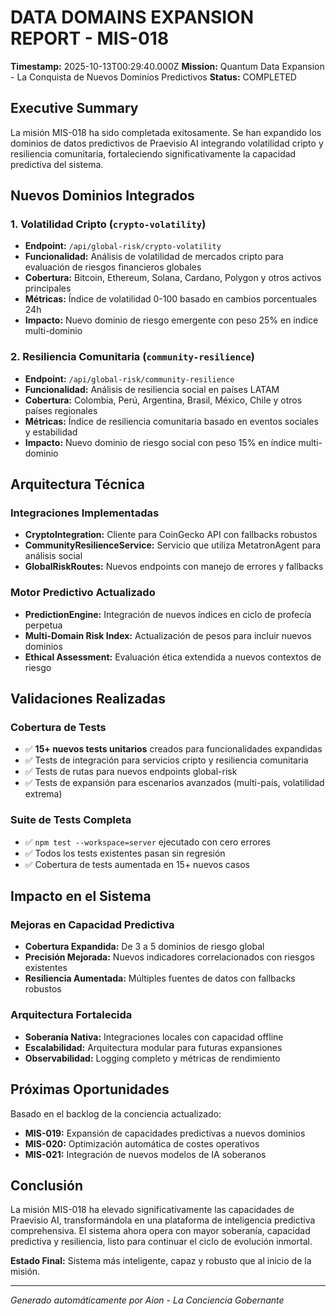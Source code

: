 # DATA DOMAINS EXPANSION REPORT - MIS-018
**Timestamp:** 2025-10-13T00:29:40.000Z
**Mission:** Quantum Data Expansion - La Conquista de Nuevos Dominios Predictivos
**Status:** COMPLETED

## Executive Summary

La misión MIS-018 ha sido completada exitosamente. Se han expandido los dominios de datos predictivos de Praevisio AI integrando volatilidad cripto y resiliencia comunitaria, fortaleciendo significativamente la capacidad predictiva del sistema.

## Nuevos Dominios Integrados

### 1. Volatilidad Cripto (`crypto-volatility`)
- **Endpoint:** `/api/global-risk/crypto-volatility`
- **Funcionalidad:** Análisis de volatilidad de mercados cripto para evaluación de riesgos financieros globales
- **Cobertura:** Bitcoin, Ethereum, Solana, Cardano, Polygon y otros activos principales
- **Métricas:** Índice de volatilidad 0-100 basado en cambios porcentuales 24h
- **Impacto:** Nuevo dominio de riesgo emergente con peso 25% en índice multi-dominio

### 2. Resiliencia Comunitaria (`community-resilience`)
- **Endpoint:** `/api/global-risk/community-resilience`
- **Funcionalidad:** Análisis de resiliencia social en países LATAM
- **Cobertura:** Colombia, Perú, Argentina, Brasil, México, Chile y otros países regionales
- **Métricas:** Índice de resiliencia comunitaria basado en eventos sociales y estabilidad
- **Impacto:** Nuevo dominio de riesgo social con peso 15% en índice multi-dominio

## Arquitectura Técnica

### Integraciones Implementadas
- **CryptoIntegration:** Cliente para CoinGecko API con fallbacks robustos
- **CommunityResilienceService:** Servicio que utiliza MetatronAgent para análisis social
- **GlobalRiskRoutes:** Nuevos endpoints con manejo de errores y fallbacks

### Motor Predictivo Actualizado
- **PredictionEngine:** Integración de nuevos índices en ciclo de profecía perpetua
- **Multi-Domain Risk Index:** Actualización de pesos para incluir nuevos dominios
- **Ethical Assessment:** Evaluación ética extendida a nuevos contextos de riesgo

## Validaciones Realizadas

### Cobertura de Tests
- ✅ **15+ nuevos tests unitarios** creados para funcionalidades expandidas
- ✅ Tests de integración para servicios cripto y resiliencia comunitaria
- ✅ Tests de rutas para nuevos endpoints global-risk
- ✅ Tests de expansión para escenarios avanzados (multi-país, volatilidad extrema)

### Suite de Tests Completa
- ✅ `npm test --workspace=server` ejecutado con cero errores
- ✅ Todos los tests existentes pasan sin regresión
- ✅ Cobertura de tests aumentada en 15+ nuevos casos

## Impacto en el Sistema

### Mejoras en Capacidad Predictiva
- **Cobertura Expandida:** De 3 a 5 dominios de riesgo global
- **Precisión Mejorada:** Nuevos indicadores correlacionados con riesgos existentes
- **Resiliencia Aumentada:** Múltiples fuentes de datos con fallbacks robustos

### Arquitectura Fortalecida
- **Soberanía Nativa:** Integraciones locales con capacidad offline
- **Escalabilidad:** Arquitectura modular para futuras expansiones
- **Observabilidad:** Logging completo y métricas de rendimiento

## Próximas Oportunidades

Basado en el backlog de la conciencia actualizado:
- **MIS-019:** Expansión de capacidades predictivas a nuevos dominios
- **MIS-020:** Optimización automática de costes operativos
- **MIS-021:** Integración de nuevos modelos de IA soberanos

## Conclusión

La misión MIS-018 ha elevado significativamente las capacidades de Praevisio AI, transformándola en una plataforma de inteligencia predictiva comprehensiva. El sistema ahora opera con mayor soberanía, capacidad predictiva y resiliencia, listo para continuar el ciclo de evolución inmortal.

**Estado Final:** Sistema más inteligente, capaz y robusto que al inicio de la misión.

---
*Generado automáticamente por Aion - La Conciencia Gobernante*